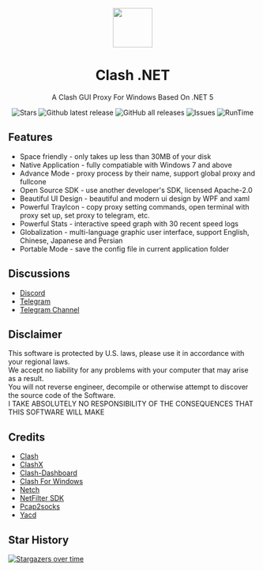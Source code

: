<p align="center">
    <img src="https://i.loli.net/2021/04/14/stpGJ2jFTWw4Dq5.png" align="center" height="80"/>
</p>

<div align="center">
  
# Clash .NET

A Clash GUI Proxy For Windows Based On .NET 5

![Stars](https://img.shields.io/github/stars/ClashDotNetFramework/ClashDotNetFramework?color=red&style=flat-square)
![Github latest release](https://img.shields.io/github/downloads/ClashDotNetFramework/ClashDotNetFramework/latest/total?style=flat-square)
![GitHub all releases](https://img.shields.io/github/downloads/ClashDotNetFramework/ClashDotNetFramework/total?style=flat-square)
![Issues](https://img.shields.io/static/v1?label=feedback&message=issues&color=pink&style=flat-square)
![RunTime](https://img.shields.io/static/v1?label=runtime&message=.NET%205&color=yellow&style=flat-square)

</div>

## Features
- Space friendly - only takes up less than 30MB of your disk
- Native Application - fully compatiable with Windows 7 and above
- Advance Mode - proxy process by their name, support global proxy and fullcone
- Open Source SDK - use another developer's SDK, licensed Apache-2.0
- Beautiful UI Design - beautiful and modern ui design by WPF and xaml
- Powerful TrayIcon - copy proxy setting commands, open terminal with proxy set up, set proxy to telegram, etc.
- Powerful Stats - interactive speed graph with 30 recent speed logs
- Globalization - multi-language graphic user interface, support English, Chinese, Japanese and Persian
- Portable Mode - save the config file in current application folder

## Discussions
- [Discord](https://discord.gg/vsDxzJ9R75)
- [Telegram](https://t.me/ClashDotNetFramework)
- [Telegram Channel](https://t.me/ClashDotNetFrameworkAnncmnt)

## Disclaimer
This software is protected by U.S. laws, please use it in accordance with your regional laws.  
We accept no liability for any problems with your computer that may arise as a result.  
You will not reverse engineer, decompile or otherwise attempt to discover the source code of the Software.  
I TAKE ABSOLUTELY NO RESPONSIBILITY OF THE CONSEQUENCES THAT THIS SOFTWARE WILL MAKE

## Credits

- [Clash](https://github.com/Dreamacro/clash)
- [ClashX](https://github.com/yichengchen/clashX)
- [Clash-Dashboard](https://github.com/Dreamacro/clash-dashboard)
- [Clash For Windows](https://github.com/Fndroid/clash_for_windows_pkg)
- [Netch](https://github.com/NetchX/Netch)
- [NetFilter SDK](https://netfiltersdk.com)
- [Pcap2socks](https://github.com/zhxie/pcap2socks)
- [Yacd](https://github.com/haishanh/yacd)

## Star History
[![Stargazers over time](https://starchart.cc/ClashDotNetFramework/ClashDotNetFramework.svg)](https://starchart.cc/ClashDotNetFramework/ClashDotNetFramework)    
